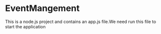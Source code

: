 # EventMangement
This is a node.js project and contains an app.js file.We need run this file to start the application
